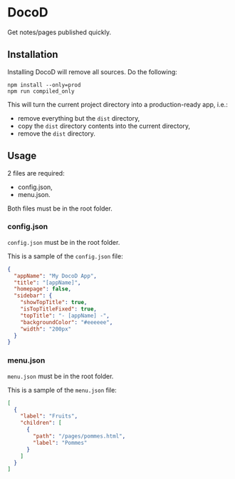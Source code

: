 # DocoD
Get notes/pages published quickly.

## Installation

Installing DocoD will remove all sources. Do the following:
```
npm install --only=prod
npm run compiled_only
```
This will turn the current project directory into a production-ready app, i.e.:

- remove everything but the `dist` directory,
- copy the `dist` directory contents into the current directory,
- remove the `dist` directory.

## Usage

2 files are required:
- config.json,
- menu.json.

Both files must be in the root folder.

### config.json

`config.json` must be in the root folder.

This is a sample of the `config.json` file:

```json
{
  "appName": "My DocoD App",
  "title": "[appName]",
  "homepage": false,
  "sidebar": {
    "showTopTitle": true,
    "isTopTitleFixed": true,
    "topTitle": "- [appName] -",
    "backgroundColor": "#eeeeee",
    "width": "200px"
  }
}
```

### menu.json

`menu.json` must be in the root folder.

This is a sample of the `menu.json` file:


```json
[
  {
    "label": "Fruits",
    "children": [
      {
        "path": "/pages/pommes.html",
        "label": "Pommes"
      }
    ]
  }
]
```